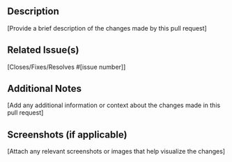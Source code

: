 ## Description

[Provide a brief description of the changes made by this pull request]

## Related Issue(s)

[Closes/Fixes/Resolves #[issue number]]

## Additional Notes

[Add any additional information or context about the changes made in this pull request]

## Screenshots (if applicable)

[Attach any relevant screenshots or images that help visualize the changes]
